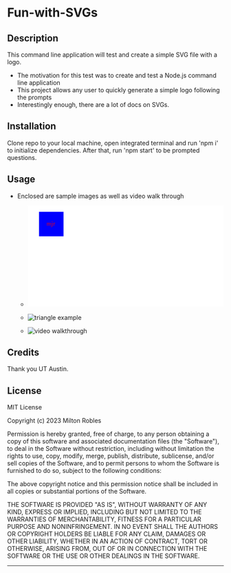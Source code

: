 # Fun-with-SVGs

## Description

This command line application will test and create a simple SVG file with a logo.


- The motivation for this test was to create and test a Node.js command line application
- This project allows any user to quickly generate a simple logo following the prompts
- Interestingly enough, there are a lot of docs on SVGs.


## Installation

Clone repo to your local machine, open integrated terminal and run 'npm i' to initialize dependencies. After that, run 'npm start' to be prompted questions.

## Usage
-
    Enclosed are sample images as well as video walk through 
   - ![square example](./examples/logo1.png)
   
   - ![triangle example](assets/examples/logo2.png)
   
   - ![video walkthrough]()
   

## Credits

Thank you UT Austin.

## License
MIT License

Copyright (c) 2023 Milton Robles

Permission is hereby granted, free of charge, to any person obtaining a copy
of this software and associated documentation files (the "Software"), to deal
in the Software without restriction, including without limitation the rights
to use, copy, modify, merge, publish, distribute, sublicense, and/or sell
copies of the Software, and to permit persons to whom the Software is
furnished to do so, subject to the following conditions:

The above copyright notice and this permission notice shall be included in all
copies or substantial portions of the Software.

THE SOFTWARE IS PROVIDED "AS IS", WITHOUT WARRANTY OF ANY KIND, EXPRESS OR
IMPLIED, INCLUDING BUT NOT LIMITED TO THE WARRANTIES OF MERCHANTABILITY,
FITNESS FOR A PARTICULAR PURPOSE AND NONINFRINGEMENT. IN NO EVENT SHALL THE
AUTHORS OR COPYRIGHT HOLDERS BE LIABLE FOR ANY CLAIM, DAMAGES OR OTHER
LIABILITY, WHETHER IN AN ACTION OF CONTRACT, TORT OR OTHERWISE, ARISING FROM,
OUT OF OR IN CONNECTION WITH THE SOFTWARE OR THE USE OR OTHER DEALINGS IN THE
SOFTWARE.


---
